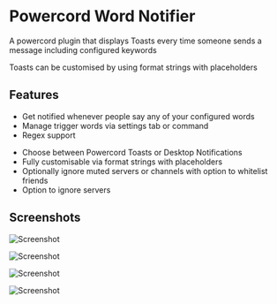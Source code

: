 # Powercord Word Notifier

A powercord plugin that displays Toasts every time someone sends a message including configured keywords

Toasts can be customised by using format strings with placeholders

## Features

- Get notified whenever people say any of your configured words
- Manage trigger words via settings tab or command
- Regex support
<!-- - Notification history (is reset on restart, messages are removed from history on delete to preserve user privacy) -->
- Choose between Powercord Toasts or Desktop Notifications
- Fully customisable via format strings with placeholders
- Optionally ignore muted servers or channels with option to whitelist friends
- Option to ignore servers

## Screenshots

![Screenshot](https://i-dont.work-for-an.agency/2k7Uh5G.png)

![Screenshot](https://totally-not.a-sketchy.site/5v4fvmx.png)

![Screenshot](https://owo.is-very.moe/2Hf8xJu.png)

![Screenshot](https://uwu.whats-th.is/4LCSy1X.png)
